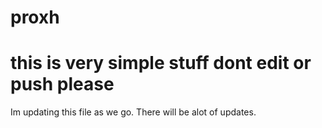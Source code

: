 # proxh
# this is very simple stuff dont edit or push please


Im updating this file as we go.
There will be alot of updates.
